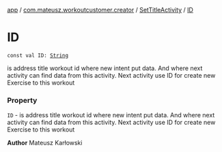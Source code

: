 [app](../../index.md) / [com.mateusz.workoutcustomer.creator](../index.md) / [SetTitleActivity](index.md) / [ID](./-i-d.md)

# ID

`const val ID: `[`String`](https://kotlinlang.org/api/latest/jvm/stdlib/kotlin/-string/index.html)

is address title workout id where new intent put data. And where next activity can find data from this activity. Next activity use ID for create new Exercise to this workout

### Property

`ID` - is address title workout id where new intent put data. And where next activity can find data from this activity. Next activity use ID for create new Exercise to this workout

**Author**
Mateusz Karłowski

